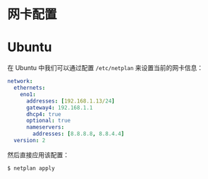 # 网卡配置

# Ubuntu

在 Ubuntu 中我们可以通过配置 `/etc/netplan` 来设置当前的网卡信息：

```yaml
network:
  ethernets:
    eno1:
      addresses: [192.168.1.13/24]
      gateway4: 192.168.1.1
      dhcp4: true
      optional: true
      nameservers:
        addresses: [8.8.8.8, 8.8.4.4]
  version: 2
```

然后直接应用该配置：

```sh
$ netplan apply
```
